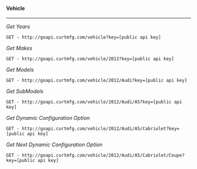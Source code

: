 #### Vehicle

---

*Get Years*

    GET - http://goapi.curtmfg.com/vehicle?key=[public api key]

*Get Makes*

    GET - http://goapi.curtmfg.com/vehicle/2012?key=[public api key]

*Get Models*

    GET - http://goapi.curtmfg.com/vehicle/2012/Audi?key=[public api key]

*Get SubModels*

    GET - http://goapi.curtmfg.com/vehicle/2012/Audi/A5?key=[public api key]

*Get Dynamic Configuration Option*

    GET - http://goapi.curtmfg.com/vehicle/2012/Audi/A5/Cabriolet?key=[public api key]

*Get Next Dynamic Configuration Option*

    GET - http://goapi.curtmfg.com/vehicle/2012/Audi/A5/Cabriolet/Coupe?key=[public api key]